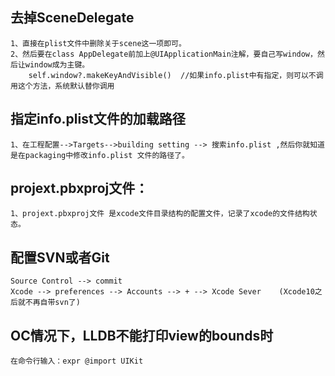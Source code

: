 ## 去掉SceneDelegate
    1、直接在plist文件中删除关于scene这一项即可。
    2、然后要在class AppDelegate前加上@UIApplicationMain注解，要自己写window，然后让window成为主键。
        self.window?.makeKeyAndVisible()  //如果info.plist中有指定，则可以不调用这个方法，系统默认替你调用
    
## 指定info.plist文件的加载路径
    1、在工程配置-->Targets-->building setting --> 搜索info.plist ,然后你就知道是在packaging中修改info.plist 文件的路径了。 

## projext.pbxproj文件： 
    1、projext.pbxproj文件 是xcode文件目录结构的配置文件，记录了xcode的文件结构状态。

## 配置SVN或者Git
    Source Control --> commit
    Xcode --> preferences --> Accounts --> + --> Xcode Sever    (Xcode10之后就不再自带svn了)
    
## OC情况下，LLDB不能打印view的bounds时
    在命令行输入：expr @import UIKit
